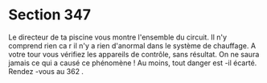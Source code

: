 # Section 347

Le directeur de ta piscine vous montre l'ensemble du circuit. Il n'y comprend rien ca r il
n'y a rien d'anormal dans le système de chauffage. A votre tour vous vérifiez les appareils
de contrôle, sans résultat. On ne saura jamais ce qui a causé ce phénomène ! Au moins,
tout danger est -il écarté. Rendez -vous au  362 .